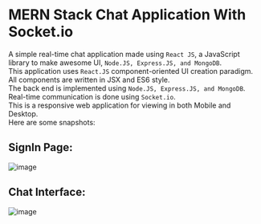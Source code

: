 # MERN Stack Chat Application With Socket.io  
A simple real-time chat application made using `React JS`, a JavaScript library to make awesome UI, `Node.JS, Express.JS, and MongoDB`.  
This application uses `React.JS` component-oriented UI creation paradigm.   
All components are written in JSX and ES6 style.  
The back end is implemented using `Node.JS, Express.JS, and MongoDB`.   
Real-time communication is done using `Socket.io`.  
This is a responsive web application for viewing in both Mobile and Desktop.   
Here are some snapshots:  

## SignIn Page: 

![image](https://github.com/itsaman123/ConvoCube-MERN-Chat-App/assets/84653396/46182fe1-fe8c-44ca-be57-55aee86bf2f2)

## Chat Interface:

![image](https://github.com/itsaman123/ConvoCube-MERN-Chat-App/assets/84653396/b8de7251-4fd0-491b-b2a2-2685dcc55cf9)
